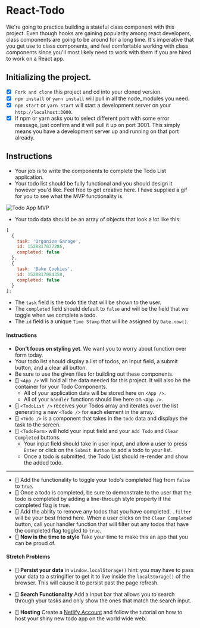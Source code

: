 # React-Todo

We're going to practice building a stateful class component with this project. Even though hooks are gaining popularity among react developers, class components are going to be around for a long time. It's imperative that you get use to class components, and feel comfortable working with class components since you'll most likely need to work with them if you are hired to work on a React app.

## Initializing the project.

- [X] `Fork and clone` this project and cd into your cloned version.
- [X] `npm install` or `yarn install` will pull in all the node_modules you need.
- [X] `npm start` or `yarn start` will start a development server on your `http://localhost:3000`.
- [X] If npm or yarn asks you to select different port with some error message, just confirm and it will pull it up on port 3001. This simply means you have a development server up and running on that port already.

## Instructions

- Your job is to write the components to complete the Todo List application.
- Your todo list should be fully functional and you should design it however you'd like. Feel free to get creative here. I have supplied a gif for you to see what the MVP functionality is.

![Todo App MVP](todo.gif)

- Your todo data should be an array of objects that look a lot like this:

```js
[
  {
    task: 'Organize Garage',
    id: 1528817077286,
    completed: false
  },
  {
    task: 'Bake Cookies',
    id: 1528817084358,
    completed: false
  }
];
```

- The `task` field is the todo title that will be shown to the user.
- The `completed` field should default to `false` and will be the field that we toggle when we complete a todo.
- The `id` field is a unique `Time Stamp` that will be assigned by `Date.now()`.

#### Instructions

- **Don't focus on styling yet**. We want you to worry about function over form today.
- Your todo list should display a list of todos, an input field, a submit button, and a clear all button.
- Be sure to use the given files for building out these components.
- [] `<App />` will hold all the data needed for this project. It will also be the container for your Todo Components.
  - All of your application data will be stored here on `<App />`.
  - All of your `handler` functions should live here on `<App />`.
- [] `<TodoList />` receives your Todos array and iterates over the list generating a new `<Todo />` for each element in the array.
- [] `<Todo />` is a component that takes in the `todo` data and displays the task to the screen.
- [] `<TodoForm>` will hold your input field and your `Add Todo` and `Clear Completed` buttons.
  - Your input field should take in user input, and allow a user to press `Enter` or click on the `Submit Button` to add a todo to your list.
  - Once a todo is submitted, the Todo List should re-render and show the added todo.

---

- [] Add the functionality to toggle your todo's completed flag from `false` to `true`.
- [] Once a todo is completed, be sure to demonstrate to the user that the todo is completed by adding a line-through style property if the completed flag is true.
- [] Add the ability to remove any todos that you have completed. `.filter` will be your best friend here. When a user clicks on the `Clear Completed` button, call your handler function that will filter out any todos that have the completed flag toggled to `true`.
- [] **Now is the time to style** Take your time to make this an app that you can be proud of.

#### Stretch Problems

- [] **Persist your data** in `window.localStorage()` hint: you may have to pass your data to a stringifier to get it to live inside the `localStorage()` of the browser. This will cause it to persist past the page refresh.

- [] **Search Functionality** Add a input bar that allows you to search through your tasks and only show the ones that match the search input.

- [] **Hosting** Create a [Netlify Account](https://www.netlify.com/) and follow the tutorial on how to host your shiny new todo app on the world wide web.
